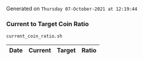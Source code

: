 Generated on `Thursday 07-October-2021 at 12:19:44`

### Current to Target Coin Ratio
`current_coin_ratio.sh`

Date|Current|Target|Ratio
---|---|---|---
